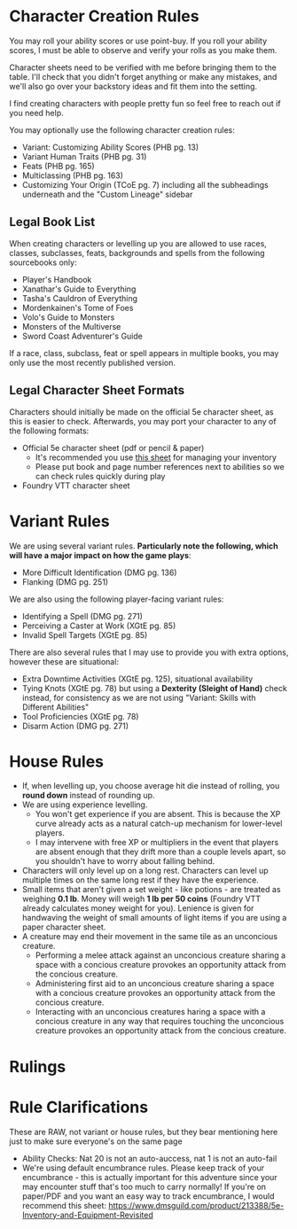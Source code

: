 # Character Creation Rules
You may roll your ability scores or use point-buy. If you roll your ability
scores, I must be able to observe and verify your rolls as you make them.

Character sheets need to be verified with me before bringing them to the table. I'll check that you didn't forget anything or make any mistakes, and we'll also go over your backstory ideas and fit them into the setting.

I find creating characters with people pretty fun so feel free to reach out if you need help.

You may optionally use the following character creation rules:
- Variant: Customizing Ability Scores (PHB pg. 13)
- Variant Human Traits (PHB pg. 31)
- Feats (PHB pg. 165)
- Multiclassing (PHB pg. 163)
- Customizing Your Origin (TCoE pg. 7) including all the subheadings underneath and the "Custom Lineage" sidebar

## Legal Book List
When creating characters or levelling up you are allowed to use races, classes, subclasses, feats, backgrounds and spells from the following sourcebooks only:
- Player's Handbook
- Xanathar's Guide to Everything
- Tasha's Cauldron of Everything
- Mordenkainen's Tome of Foes
- Volo's Guide to Monsters
- Monsters of the Multiverse
- Sword Coast Adventurer's Guide

If a race, class, subclass, feat or spell appears in multiple books, you may only use the most recently published version.

## Legal Character Sheet Formats
Characters should initially be made on the official 5e character sheet, as this is easier to check. Afterwards, you may port your character to any of the following formats:
- Official 5e character sheet (pdf or pencil & paper)
    - It's recommended you use [this sheet](https://www.dmsguild.com/product/213388/5e-Inventory-and-Equipment-Revisited) for managing your inventory
    - Please put book and page number references next to abilities so we can check rules quickly during play
- Foundry VTT character sheet


# Variant Rules
We are using several variant rules. **Particularly note the following, which will have a major impact on how the game plays**:
- More Difficult Identification (DMG pg. 136)
- Flanking (DMG pg. 251)

We are also using the following player-facing variant rules:
- Identifying a Spell (DMG pg. 271)
- Perceiving a Caster at Work (XGtE pg. 85)
- Invalid Spell Targets (XGtE pg. 85)

There are also several rules that I may use to provide you with extra options, however these are situational:
- Extra Downtime Activities (XGtE pg. 125), situational availability
- Tying Knots (XGtE pg. 78) but using a **Dexterity (Sleight of Hand)** check instead, for consistency as we are not using "Variant: Skills with Different Abilities"
- Tool Proficiencies (XGtE pg. 78)
- Disarm Action (DMG pg. 271)

# House Rules
- If, when levelling up, you choose average hit die instead of rolling, you **round down** instead of rounding up.
- We are using experience levelling.
    - You won't get experience if you are absent. This is because the XP curve already acts as a natural catch-up mechanism for lower-level players.
    - I may intervene with free XP or multipliers in the event that players are absent enough that they drift more than a couple levels apart, so you shouldn't have to worry about falling behind.
- Characters will only level up on a long rest. Characters can level up multiple times on the same long rest if they have the experience.
- Small items that aren't given a set weight - like potions - are treated as weighing **0.1 lb**. Money will weigh **1 lb per 50 coins** (Foundry VTT already calculates money weight for you). Lenience is given for handwaving the weight of small amounts of light items if you are using a paper character sheet.
- A creature may end their movement in the same tile as an unconcious creature.
    - Performing a melee attack against an unconcious creature sharing a space with a concious creature provokes an opportunity attack from the concious creature.
    - Administering first aid to an unconcious creature sharing a space with a concious creature provokes an opportunity attack from the concious creature.
    - Interacting with an unconcious creatures haring a space with a concious creature in any way that requires touching the unconcious creature provokes an opportunity attack from the concious creature.

# Rulings

# Rule Clarifications
These are RAW, not variant or house rules, but they bear mentioning here just to make sure everyone's on the same page
- Ability Checks: Nat 20 is not an auto-auccess, nat 1 is not an auto-fail
- We're using default encumbrance rules. Please keep track of your encumbrance - this is actually important for this adventure since your may encounter stuff that's too much to carry normally! If you're on paper/PDF and you want an easy way to track encumbrance, I would recommend this sheet: https://www.dmsguild.com/product/213388/5e-Inventory-and-Equipment-Revisited
